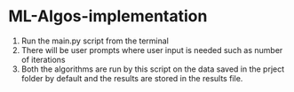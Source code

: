 # ML-Algos-implementation
1. Run the main.py script from the terminal
2. There will be user prompts where user input is needed such as number of iterations
3. Both the algorithms are run by this script on the data saved in the prject folder by default 
and the results are stored in the results file.

